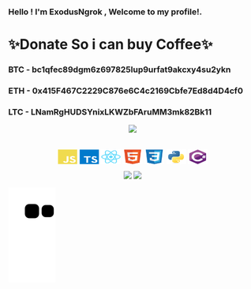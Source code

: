   ### Hello ! I'm ExodusNgrok , Welcome to my profile!.
# ✨Donate So i can buy Coffee✨
### BTC - bc1qfec89dgm6z697825lup9urfat9akcxy4su2ykn
### ETH - 0x415F467C2229C876e6C4c2169Cbfe7Ed8d4D4cf0
### LTC - LNamRgHUDSYnixLKWZbFAruMM3mk82Bk11
<p align="center">

  <a href="https://github.com/ExodusNgrok/">
    <img src="https://discord.c99.nl/widget/theme-4/345455650936979458.png"/>
     </a>
</p>
<p align="center">
  <tr>
    <td align="center"
  <div style="display: inline_block"><br>
  <img align="center" alt="Rafa-Js" height="30" width="40" src="https://raw.githubusercontent.com/devicons/devicon/master/icons/javascript/javascript-plain.svg">
  <img align="center" alt="Rafa-Ts" height="30" width="40" src="https://raw.githubusercontent.com/devicons/devicon/master/icons/typescript/typescript-plain.svg">
  <img align="center" alt="Rafa-React" height="30" width="40" src="https://raw.githubusercontent.com/devicons/devicon/master/icons/react/react-original.svg">
  <img align="center" alt="Rafa-HTML" height="30" width="40" src="https://raw.githubusercontent.com/devicons/devicon/master/icons/html5/html5-original.svg">
  <img align="center" alt="Rafa-CSS" height="30" width="40" src="https://raw.githubusercontent.com/devicons/devicon/master/icons/css3/css3-original.svg">
  <img align="center" alt="Rafa-Python" height="30" width="40" src="https://raw.githubusercontent.com/devicons/devicon/master/icons/python/python-original.svg">
  <img align="center" alt="Rafa-Csharp" height="30" width="40" src="https://raw.githubusercontent.com/devicons/devicon/master/icons/csharp/csharp-original.svg">
<p align="center">
  <tr>
    <td align="center" style="padding=0;width=50%;">
      <img src="https://github-readme-stats.vercel.app/api/?username=ExodusNgrok&title_color=6304d1&text_color=9f9f9f&show_icons=true&bg_color=00000000&hide_border=true&icon_color=6304d1&hide_title=true&count_private=true&include_all_commits=true&enable_animations=true" />
    </td>
        <td align="center" style="padding=0;width=50%;">
      <img src="https://github-readme-stats.vercel.app/api/top-langs/?username=ExodusNgrok&title_color=6304d1&text_color=9f9f9f&show_icons=true&bg_color=00000000&hide_border=true&icon_color=6304d1&hide_title=true&count_private=true&enable_animations=true" />
    </td>
  </tr>
</p>

  ![Snake animation](https://github.com/rafaballerini/rafaballerini/blob/output/github-contribution-grid-snake.svg)
 
</div>
